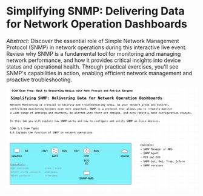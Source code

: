 # Simplifying SNMP: Delivering Data for Network Operation Dashboards

*Abstract:* Discover the essential role of Simple Network Management Protocol (SNMP) in network operations during this interactive live event. Review why SNMP is a fundamental tool for monitoring and managing network performance, and how it provides critical insights into device status and operational health. Through practical exercises, you'll see SNMP's capabilities in action, enabling efficient network management and proactive troubleshooting. 

![](s2e7-snmp.jpg)